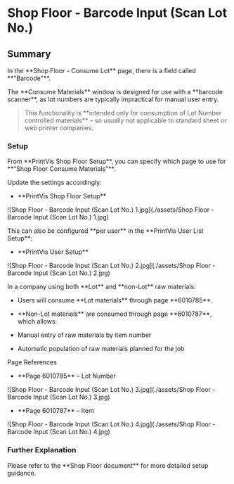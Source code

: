 ﻿# Shop Floor - Barcode Input (Scan Lot No.)

## Summary

In the \*\*Shop Floor - Consume Lot\*\* page, there is a field called \*\*"Barcode"\*\*.  

The \*\*Consume Materials\*\* window is designed for use with a \*\*barcode scanner\*\*, as lot numbers are typically impractical for manual user entry.

> This functionality is \*\*intended only for consumption of Lot Number controlled materials\*\* – so usually not applicable to standard sheet or web printer companies.

### Setup

From \*\*PrintVis Shop Floor Setup\*\*, you can specify which page to use for \*\*“Shop Floor Consume Materials”\*\*.  

Update the settings accordingly:

- \*\*PrintVis Shop Floor Setup\*\*

![Shop Floor - Barcode Input (Scan Lot No.) 1.jpg](./assets/Shop Floor - Barcode Input (Scan Lot No.) 1.jpg)

This can also be configured \*\*per user\*\* in the \*\*PrintVis User List Setup\*\*:

- \*\*PrintVis User Setup\*\*

![Shop Floor - Barcode Input (Scan Lot No.) 2.jpg](./assets/Shop Floor - Barcode Input (Scan Lot No.) 2.jpg)

In a company using both \*\*Lot\*\* and \*\*non-Lot\*\* raw materials:

- Users will consume \*\*Lot materials\*\* through page \*\*6010785\*\*.

- \*\*Non-Lot materials\*\* are consumed through page \*\*6010787\*\*, which allows:

- Manual entry of raw materials by item number

- Automatic population of raw materials planned for the job

Page References

- \*\*Page 6010785\*\* – Lot Number

![Shop Floor - Barcode Input (Scan Lot No.) 3.jpg](./assets/Shop Floor - Barcode Input (Scan Lot No.) 3.jpg)

- \*\*Page 6010787\*\* – Item

![Shop Floor - Barcode Input (Scan Lot No.) 4.jpg](./assets/Shop Floor - Barcode Input (Scan Lot No.) 4.jpg)


### Further Explanation

Please refer to the \*\*Shop Floor document\*\* for more detailed setup guidance.
